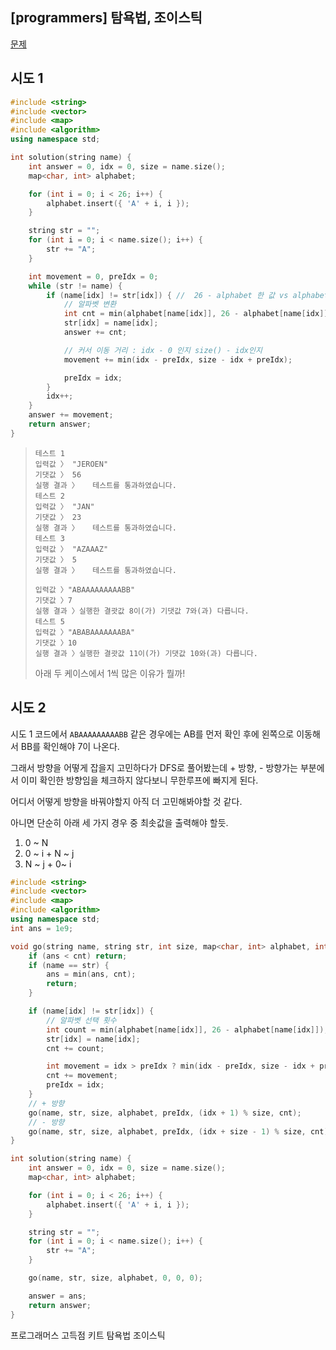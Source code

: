 ## [programmers] 탐욕법, 조이스틱

[문제](https://programmers.co.kr/learn/courses/30/lessons/42860#)



## 시도 1

```c++
#include <string>
#include <vector>
#include <map>
#include <algorithm>
using namespace std;

int solution(string name) {
	int answer = 0, idx = 0, size = name.size();
	map<char, int> alphabet;

	for (int i = 0; i < 26; i++) {
		alphabet.insert({ 'A' + i, i });
	}

	string str = "";
	for (int i = 0; i < name.size(); i++) {
		str += "A";
	}

	int movement = 0, preIdx = 0;
	while (str != name) {
		if (name[idx] != str[idx]) { //  26 - alphabet 한 값 vs alphabet 그 자체
			// 알파벳 변환
			int cnt = min(alphabet[name[idx]], 26 - alphabet[name[idx]]);
			str[idx] = name[idx];
			answer += cnt;

			// 커서 이동 거리 : idx - 0 인지 size() - idx인지
			movement += min(idx - preIdx, size - idx + preIdx);

			preIdx = idx;
		}
		idx++;
	}
	answer += movement;
	return answer;
}
```

> ```
> 테스트 1
> 입력값 〉	"JEROEN"
> 기댓값 〉	56
> 실행 결과 〉	테스트를 통과하였습니다.
> 테스트 2
> 입력값 〉	"JAN"
> 기댓값 〉	23
> 실행 결과 〉	테스트를 통과하였습니다.
> 테스트 3
> 입력값 〉	"AZAAAZ"
> 기댓값 〉	5
> 실행 결과 〉	테스트를 통과하였습니다.
> 
> 입력값 〉"ABAAAAAAAAABB"
> 기댓값 〉7
> 실행 결과 〉실행한 결괏값 8이(가) 기댓값 7와(과) 다릅니다.
> 테스트 5
> 입력값 〉"ABABAAAAAAABA"
> 기댓값 〉10
> 실행 결과 〉실행한 결괏값 11이(가) 기댓값 10와(과) 다릅니다.
> ```
>
> 아래 두 케이스에서 1씩 많은 이유가 뭘까!



## 시도 2

시도 1 코드에서 `ABAAAAAAAAABB` 같은 경우에는 AB를 먼저 확인 후에 왼쪽으로 이동해서 BB를 확인해야 7이 나온다. 

그래서 방향을 어떻게 잡을지 고민하다가 DFS로 풀어봤는데 + 방향, - 방향가는 부분에서 이미 확인한 방향임을 체크하지 않다보니 무한루프에 빠지게 된다. 

어디서 어떻게 방향을 바꿔야할지 아직 더 고민해봐야할 것 같다. 

아니면 단순히 아래 세 가지 경우 중 최솟값을 출력해야 할듯.

1. 0 ~ N
2. 0 ~ i + N ~ j
3. N ~ j + 0~ i

```c++
#include <string>
#include <vector>
#include <map>
#include <algorithm>
using namespace std;
int ans = 1e9;

void go(string name, string str, int size, map<char, int> alphabet, int preIdx, int idx, int cnt) {
	if (ans < cnt) return;
	if (name == str) {
		ans = min(ans, cnt);
		return;
	}

	if (name[idx] != str[idx]) {
		// 알파벳 선택 횟수
		int count = min(alphabet[name[idx]], 26 - alphabet[name[idx]]);
		str[idx] = name[idx];
		cnt += count;

		int movement = idx > preIdx ? min(idx - preIdx, size - idx + preIdx) : min(preIdx - idx, size - preIdx + idx);
		cnt += movement;
		preIdx = idx;
	}
	// + 방향
	go(name, str, size, alphabet, preIdx, (idx + 1) % size, cnt);
	// - 방향
	go(name, str, size, alphabet, preIdx, (idx + size - 1) % size, cnt);	
}

int solution(string name) {
	int answer = 0, idx = 0, size = name.size();
	map<char, int> alphabet;

	for (int i = 0; i < 26; i++) {
		alphabet.insert({ 'A' + i, i });
	}

	string str = "";
	for (int i = 0; i < name.size(); i++) {
		str += "A";
	}

	go(name, str, size, alphabet, 0, 0, 0);

	answer = ans;
	return answer;
}
```





프로그래머스 고득점 키트 탐욕법 조이스틱

